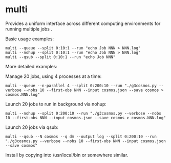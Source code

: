multi
======

Provides a uniform interface across different computing environments for running multiple jobs . 

Basic usage examples: 

```
multi --queue --split 0:10:1 --run "echo Job NNN > NNN.log"
multi --nohup --split 0:10:1 --run "echo Job NNN > NNN.log"
multi --qsub --split 0:10:1 --run "echo Job NNN"
```

More detailed examples:

Manage 20 jobs, using 4 processes at a time: 
```
multi --queue --n-parallel 4 --split 0:200:10 --run "./g3cosmos.py --verbose --nobs 10 --first-obs NNN --input cosmos.json --save cosmos > cosmos.NNN.log"
```

Launch 20 jobs to run in background via nohup:
```
multi --nohup --split 0:200:10 --run "./g3cosmos.py --verbose --nobs 10 --first-obs NNN --input cosmos.json --save cosmos > cosmos.NNN.log"
```

Launch 20 jobs via qsub:
```
multi --qsub --N cosmos --q dm --output log --split 0:200:10 --run "./g3cosmos.py --verbose --nobs 10 --first-obs NNN --input cosmos.json --save cosmos"
```

Install by copying into /usr/local/bin or somewhere similar.
